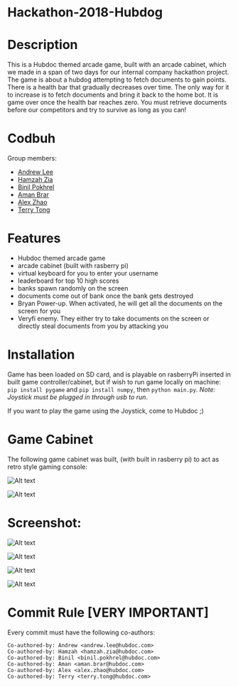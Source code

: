 # Hackathon-2018-Hubdog

# Description
This is a Hubdoc themed arcade game, built with an arcade cabinet, which we made in a span of two days for our internal company hackathon project. The game is about a hubdog attempting to fetch documents to gain points. There is a health bar that gradually decreases over time. The only way for it to increase is to fetch documents and bring it back to the home bot. It is game over once the health bar reaches zero. You must retrieve documents before our competitors and try to survive as long as you can!

# Codbuh
Group members: 
- [Andrew Lee](https://github.com/Redace10)
- [Hamzah Zia](https://github.com/HamzahZia)
- [Binil Pokhrel](https://github.com/binilpokhrel)
- [Aman Brar](https://github.com/amanbrar1999)
- [Alex Zhao](https://github.com/jzalexzhao)
- [Terry Tong](https://github.com/TianyiTong123)

# Features
- Hubdoc themed arcade game
- arcade cabinet (built with rasberry pi)
- virtual keyboard for you to enter your username
- leaderboard for top 10 high scores
- banks spawn randomly on the screen
- documents come out of bank once the bank gets destroyed
- Bryan Power-up. When activated, he will get all the documents on the screen for you
- Veryfi enemy. They either try to take documents on the screen or directly steal documents from you by attacking you


# Installation
Game has been loaded on SD card, and is playable on rasberryPi inserted in built game controller/cabinet, but if wish to run game locally on machine: `pip install pygame` and `pip install numpy`, then `python main.py`. *Note: Joystick must be plugged in through usb to run*.

If you want to play the game using the Joystick, come to Hubdoc ;)

# Game Cabinet
The following game cabinet was built, (with built in rasberry pi) to act as retro style gaming console:

![Alt text](/screenshot/controller.PNG)

![Alt text](/screenshot/controller2.PNG)

# Screenshot:
![Alt text](/screenshot/gameplay.PNG)

![Alt text](/screenshot/gameplay2.PNG)

![Alt text](/screenshot/keyboard.PNG)

![Alt text](/screenshot/leaderboard.PNG)


# Commit Rule [VERY IMPORTANT]

Every commit must have the following co-authors:
```
Co-authored-by: Andrew <andrew.lee@hubdoc.com>
Co-authored-by: Hamzah <hamzah.zia@hubdoc.com>
Co-authored-by: Binil <binil.pokhrel@hubdoc.com>
Co-authored-by: Aman <aman.brar@hubdoc.com>
Co-authored-by: Alex <alex.zhao@hubdoc.com>
Co-authored-by: Terry <terry.tong@hubdoc.com>
```
